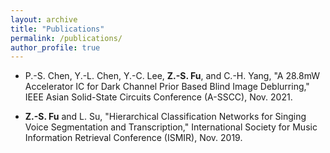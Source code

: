 ```yaml
---
layout: archive
title: "Publications"
permalink: /publications/
author_profile: true
---
```


* P.-S. Chen, Y.-L. Chen, Y.-C. Lee, **Z.-S. Fu**, and C.-H. Yang, "A 28.8mW Accelerator IC for Dark Channel Prior Based Blind Image Deblurring," IEEE Asian Solid-State Circuits Conference (A-SSCC), Nov. 2021.

* **Z.-S. Fu** and L. Su, "Hierarchical Classification Networks for Singing Voice Segmentation and Transcription," International Society for Music Information Retrieval Conference (ISMIR), Nov. 2019.

<!--
{% if author.googlescholar %}
  You can also find my articles on <u><a href="{{author.googlescholar}}">my Google Scholar profile</a>.</u>
{% endif %}

{% include base_path %}

{% for post in site.publications reversed %}
  {% include archive-single.html %}
{% endfor %}
-->